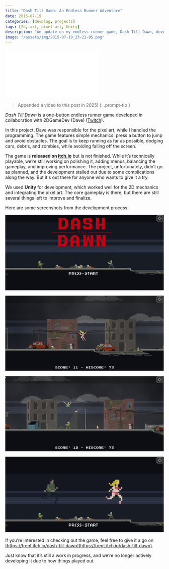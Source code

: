 ```yaml
---
title: "Dash Till Dawn: An Endless Runner Adventure"
date: 2015-07-19
categories: [devblog, projects]
tags: [2d, art, pixel-art, Unity]
description: "An update on my endless runner game, Dash Till Dawn, developed in collaboration with 2DGameDev (Dave)."
image: "/assets/img/2015-07-19_23-22-05.png"
---
```





<iframe src="//www.youtube.com/embed/NBHL7rwasqg" frameborder="0" allowfullscreen></iframe>


> Appended a video to this post in 2025!
{: .prompt-tip }


*Dash Till Dawn* is a one-button endless runner game developed in collaboration with 2DGameDev (Dave) ([Twitch](http://www.twitch.tv/2dgamedev)).

In this project, Dave was responsible for the pixel art, while I handled the programming. The game features simple mechanics: press a button to jump and avoid obstacles. The goal is to keep running as far as possible, dodging cars, debris, and zombies, while avoiding falling off the screen.

The game is **released on [itch.io](https://trent.itch.io/dash-till-dawn)** but is not finished. While it’s technically playable, we’re still working on polishing it, adding menus, balancing the gameplay, and improving performance. The project, unfortunately, didn’t go as planned, and the development stalled out due to some complications along the way. But it's out there for anyone who wants to give it a try.

We used **Unity** for development, which worked well for the 2D mechanics and integrating the pixel art. The core gameplay is there, but there are still several things left to improve and finalize.

Here are some screenshots from the development process:

![2015-07-19_23-22-05](/assets/img/2015-07-19_23-22-05.png)

![2015-07-19_23-23-44](/assets/img/2015-07-19_23-23-44.png)

![2015-07-19_23-23-11](/assets/img/2015-07-19_23-23-11.png)

![2015-07-19_23-22-18](/assets/img/2015-07-19_23-22-18.png)

If you’re interested in checking out the game, feel free to give it a go on [https://trent.itch.io/dash-till-dawn](https://trent.itch.io/dash-till-dawn).

Just know that it’s still a work in progress, and we’re no longer actively developing it due to how things played out.
